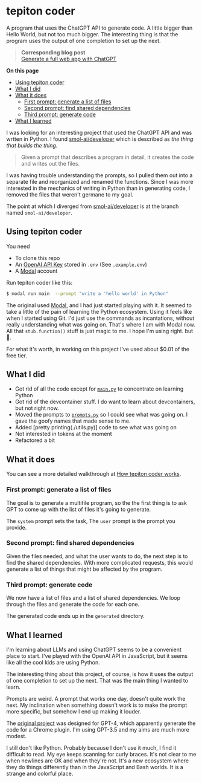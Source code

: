 # tepiton coder

A program that uses the ChatGPT API to generate code.
A little bigger than Hello World, but not too much bigger.
The interesting thing is that the program uses the output of one
completion to set up the next.

>**Corresponding blog post** <br>
>[Generate a full web app with ChatGPT](https://pborenstein.dev/posts/tepitoncoder/)


**On this page**
<!-- START doctoc generated TOC please keep comment here to allow auto update -->
<!-- DON'T EDIT THIS SECTION, INSTEAD RE-RUN doctoc TO UPDATE -->

- [Using tepiton coder](#using-tepiton-coder)
- [What I did](#what-i-did)
- [What it does](#what-it-does)
  - [First prompt: generate a list of files](#first-prompt-generate-a-list-of-files)
  - [Second prompt: find shared dependencies](#second-prompt-find-shared-dependencies)
  - [Third prompt: generate code](#third-prompt-generate-code)
- [What I learned](#what-i-learned)

<!-- END doctoc generated TOC please keep comment here to allow auto update -->



I was looking for an interesting project that used
the ChatGPT API and was wrtten in Python. I found
[smol-ai/developer](https://github.com/smol-ai/developer)
which is described as _the thing that builds the thing_.

> Given a prompt that describes a program in detail,
> it creates the code and writes out the files.

I was having trouble understanding the prompts, so
I pulled them out into a separate file and reorganized
and renamed the functions. Since I was more interested
in the mechanics of writing in Python than in generating
code, I removed the files that weren't germane to my goal.

The point at which I diverged from
[smol-ai/developer](https://github.com/smol-ai/developer)
is at the branch named `smol-ai/developer`.


## Using tepiton coder

You need
- To clone this repo
- An [OpenAI API Key](https://platform.openai.com/account/api-keys)
  stored in `.env` (See `.example.env`)
- A [Modal](https://modal.com) account

Run tepiton coder like this:

```bash
$ modal run main  --prompt "write a 'hello world' in Python"
```

The original used [Modal](https://modal.com),
and I had just started playing with it.
It seemed to take a little of
the pain of learning the Python ecosystem.
Using it feels like when I started using Git.
I'd just use the commands as incantations, without
really understanding what was going on.
That's where I am with Modal now. All that `stub.function()`
stuff is just magic to me. I hope I'm using right. but :shrug:.

For what it's worth, in working
on this project I've used about $0.01 of the free tier.



## What I did

- Got rid of all the code except for [`main.py`](./main.py)
  to concentrate on learning Python
- Got rid of the devcontainer stuff. I do want to learn
  about devcontainers, but not right now.
- Moved the prompts to [`prompts.py`](./prompts.py) so I could
  see what was going on. I gave the goofy names that made sense to me.
- Added [pretty printing(./utils.py)] code to see what was going on
- Not interested in tokens at the moment
- Refactored a bit




## What it does

You can see a more detailed walkthrough
at [How tepiton coder works](https://pborenstein.dev/posts/tepitoncoder/).

### First prompt: generate a list of files

The goal is to generate a multifile program, so
the the first thing is to ask GPT to come up
with the list of files it's going to generate.

The `system` prompt sets the task, The `user` prompt
is the prompt you provide.

### Second prompt: find shared dependencies

Given the files needed, and what the user wants to do,
the next step is to find the shared dependencies.
With more complicated requests, this would generate
a list of things that might be affected by the program.


### Third prompt: generate code

We now have a list of files and a list of shared dependencies.
We loop through the files and generate the code for each one.

The generated code ends up in the `generated` directory.


## What I learned

I'm learning about LLMs and using ChatGPT seems to be a convenient
place to start. I've played with the OpenAI API in JavaScript, but
it seems like all the cool kids are using Python.

The interesting thing about this project, of course, is how
it uses the output of one completion to set up the next.
That was the main thing I wanted to learn.

Prompts are weird. A prompt that
works one day, doesn't quite work the next.
My inclination when something doesn't work is to
make the prompt more specific, but somehow I end up
making it louder.

The [original project](https://github.com/smol-ai/developer) was
designed for GPT-4, which apparently generate the code for a Chrome
plugin. I'm using GPT-3.5 and my aims are much more modest.


I still don't like Python. Probably because I don't use it much,
I find it difficult to read. My eye keeps scanning for curly braces.
It's not clear to me when newlines are OK
and when they're not.
It's a new ecosystem where they do things differently than
in the JavaScript and Bash worlds. It is a strange and colorful place.
